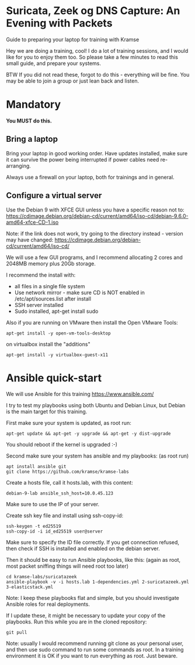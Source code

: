 # Suricata, Zeek og DNS Capture: An Evening with Packets

Guide to preparing your laptop for training with Kramse

Hey we are doing a training, cool!
I do a lot of training sessions, and I would like for you to enjoy them too.
So please take a few minutes to read this small guide, and prepare your systems.

BTW If you did not read these, forgot to do this - everything will be fine. You may be able to join a group or just lean back and listen.

# Mandatory

**You MUST do this.**

## Bring a laptop

Bring your laptop in good working order. Have updates installed, make sure it can survive the power being interrupted if power cables need re-arranging.

Always use a firewall on your laptop, both for trainings and in general.

## Configure a virtual server

Use the Debian 9 with XFCE GUI unless you have a specific reason not to:
https://cdimage.debian.org/debian-cd/current/amd64/iso-cd/debian-9.6.0-amd64-xfce-CD-1.iso

Note: if the link does not work, try going to the directory instead - version may have changed:
https://cdimage.debian.org/debian-cd/current/amd64/iso-cd/

We will use a few GUI programs, and I recommend allocating 2 cores and 2048MB memory plus 20Gb storage.

I recommend the install with:
* all files in a single file system
* Use network mirror - make sure CD is NOT enabled in /etc/apt/sources.list after install
* SSH server installed
* Sudo installed, apt-get install sudo

Also if you are running on VMware then install the Open VMware Tools:
```
apt-get install -y open-vm-tools-desktop
```
on virtualbox install the "additions"
```
apt-get install -y virtualbox-guest-x11
```

# Ansible quick-start

We will use Ansible for this training https://www.ansible.com/

I try to test my playbooks using both Ubuntu and Debian Linux, but Debian is the main target for this training.



First make sure your system is updated, as root run:
```
apt-get update && apt-get -y upgrade && apt-get -y dist-upgrade
```
You should reboot if the kernel is upgraded :-)

Second make sure your system has ansible and my playbooks:
(as root run)
```
apt install ansible git
git clone https://github.com/kramse/kramse-labs

```

Create a hosts file, call it hosts.lab, with this content:
```
debian-9-lab ansible_ssh_host=10.0.45.123
```
Make sure to use the IP of your server.

Create ssh key file and install using ssh-copy-id:
```
ssh-keygen -t ed25519
ssh-copy-id -i id_ed25519 user@server
```
Make sure to specify the ID file correctly. If you get connection refused, then check if SSH is installed and enabled on the debian server.


Then it should be easy to run Ansible playbooks, like this:
(again as root, most packet sniffing things will need root too later)
```
cd kramse-labs/suricatazeek
ansible-playbook -v -i hosts.lab 1-dependencies.yml 2-suricatazeek.yml 3-elasticstack.yml
```

Note: I keep these playbooks flat and simple, but you should investigate Ansible roles for real deployments.

If I update these, it might be necessary to update your copy of the playbooks.
Run this while you are in the cloned repository:
```
git pull
```



Note: usually I would recommend running git clone as your personal user, and then use sudo command to run some commands as root. In a training environment it is OK if you want to run everything as root. Just beware.
